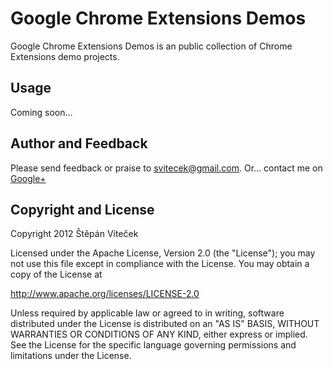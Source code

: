 Google Chrome Extensions Demos
==========
Google Chrome Extensions Demos is an public collection of Chrome Extensions demo projects. 

Usage
-----
Coming soon...

Author and Feedback
-----
Please send feedback or praise to svitecek@gmail.com.
Or... contact me on [Google+](https://plus.google.com/112845969514023316897/posts)

Copyright and License
----
Copyright 2012 Štěpán Víteček

Licensed under the Apache License, Version 2.0 (the "License"); you may not use this file except in compliance with the License. You may obtain a copy of the License at

http://www.apache.org/licenses/LICENSE-2.0

Unless required by applicable law or agreed to in writing, software distributed under the License is distributed on an "AS IS" BASIS, WITHOUT WARRANTIES OR CONDITIONS OF ANY KIND, either express or implied. See the License for the specific language governing permissions and limitations under the License.
